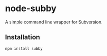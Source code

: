# node-subby

A simple command line wrapper for Subversion.

## Installation

```
npm install subby
```
